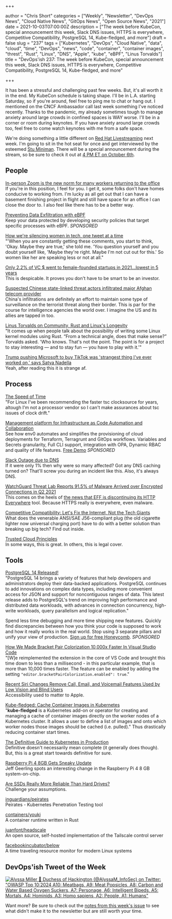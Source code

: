 +++

author = "Chris Short"
categories = ["Weekly", "Newsletter", "DevOps News", "Cloud Native News", "GitOps News", "Open Source News", "2021"]
date = 2021-10-03T07:00:00Z
description = ["The week before KubeCon, special announcement this week, Slack DNS issues, HTTPS is everywhere, Competitive Compatibility, PostgreSQL 14, Kube-fledged, and more"]
draft = false
slug = "237"
tags = ["Kubernetes", "DevOps", "Cloud Native", "data", "cloud", "time", "DevOps", "news", "code", "container", "container images", "threst", "Rust", "Linux", "DNS", "Apple", "kube", "eBPF", "Linus Torvalds"]
title = "DevOps'ish 237: The week before KubeCon, special announcement this week, Slack DNS issues, HTTPS is everywhere, Competitive Compatibility, PostgreSQL 14, Kube-fledged, and more"

+++

It has been a stressful and challenging past few weeks. But, it's all worth it in the end. My KubeCon schedule is taking shape. I'll be in L.A. starting Saturday, so if you're around, feel free to ping me to chat or hang out. I mentioned on the CNCF Ambassador call last week something I've noticed recently. Thanks to the pandemic, my already sometimes tough to manage anxiety around large crowds in confined spaces is WAY worse. I'll be in a corner or room during keynotes. If you have anxiety around large crowds too, feel free to come watch keynotes with me from a safe space.

We're doing something a little different on [Red Hat Livestreaming](https://red.ht/livestreaming) next week. I'm going to sit in the hot seat for once and get interviewed by the esteemed [Stu Miniman](https://twitter.com/stu). There will be a special announcement during the stream, so be sure to check it out at [4 PM ET on October 6th](https://youtu.be/VLoeHoL0HdE?utm_source=newsletter&utm_medium=237&utm_campaign=devopsish).

## People

[In-person Zoom is the new norm for many workers returning to the office](https://www.washingtonpost.com/technology/2021/09/27/return-to-work-in-person-hybrid/)  
If you're in this position, I feel for you. I get it, some folks don't have homes conducive to working from. I'm lucky as all get out that I can have a basement finishing project in flight and still have space for an office I can close the door to. I also feel like there has to be a better way.

[Preventing Data Exfiltration with eBPF](https://goteleport.com/blog/preventing-data-exfiltration-with-ebpf/?utm_campaign=eg&utm_medium=partner&utm_source=devopsish)  
Keep your data protected by developing security policies that target specific processes with eBPF. *SPONSORED*

[How we're silencing women in tech, one tweet at a time](https://www.techrepublic.com/article/how-were-silencing-women-in-tech-one-tweet-at-a-time/)  
"'When you are constantly getting these comments, you start to think, 'Okay. Maybe they are true,' she told me. 'You question yourself and you doubt yourself like, 'Maybe they're right. Maybe I'm not cut out for this.' So women like her are speaking less or not at all."

[Only 2.2% of VC $ went to female-founded startups in 2021...lowest in 5 years](https://twitter.com/jayleejanet/status/1443317135648854020)  
This is despicable. It proves you don't have to be smart to be an investor.

[Suspected Chinese state-linked threat actors infiltrated major Afghan telecom provider](https://therecord.media/suspected-chinese-state-linked-threat-actors-infiltrated-major-afghan-telecom-provider/)  
China's infiltrations are definitely an effort to maintain some type of surveillance on the terrorist threat along their border. This is par for the course for intelligence agencies the world over. I imagine the US and its allies are tapped in too.

[Linus Torvalds on Community, Rust and Linux's Longevity](https://thenewstack.io/linus-torvalds-on-community-rust-and-linuxs-longevity/)  
"It comes up when people talk about the possibility of writing some Linux kernel modules using Rust. “From a technical angle, does that make sense?” Torvalds asked. 'Who knows. That's not the point. The point is for a project to stay interesting — and to stay fun — you have to play with it.'"

[Trump pushing Microsoft to buy TikTok was 'strangest thing I've ever worked on,' says Satya Nadella](https://www.theverge.com/2021/9/27/22697565/microsoft-ceo-satya-nadella-tiktok-acquisition-drama-strangest-thing)  
Yeah, after reading this it is strange af.

## Process

[The Speed of Time](https://www.brendangregg.com/blog/2021-09-26/the-speed-of-time.html)  
"For Linux I've been recommending the faster tsc clocksource for years, altough I'm not a processor vendor so I can't make assurances about tsc issues of clock drift."

[Management platform for Infrastructure as Code Automation and Collaboration](https://app.env0.com/login?utm_campaign=devopsish&utm_source=nativeads&utm_medium=newsletter)  
See how env0 automates and simplifies the provisioning of cloud deployments for Terraform, Terragrunt and GitOps workflows. Variables and Secrets granularity, Full CLI support, integration with OPA, Dynamic RBAC and quality of life features. [Free Demo](https://app.env0.com/login?utm_campaign=devopsish&utm_source=nativeads&utm_medium=newsletter) *SPONSORED*

[Slack Outage due to DNS](https://status.slack.com/2021-09-30)  
If it were only 1% then why were so many affected? Got any DNS caching turned on? That'll screw you during an incident like this. Also, it's always DNS.

[WatchGuard Threat Lab Reports 91.5% of Malware Arrived over Encrypted Connections in Q2 2021](https://www.watchguard.com/wgrd-news/press-releases/watchguard-threat-lab-reports-915-malware-arrived-over-encrypted)  
This comes on the heels of [the news that EFF is discontinuing its HTTP Everywhere](https://www.eff.org/deeplinks/2021/09/https-actually-everywhere) tool. Because HTTPS really is everywhere, even malware.

[Competitive Compatibility: Let's Fix the Internet, Not the Tech Giants](https://cacm.acm.org/magazines/2021/10/255710-competitive-compatibility/fulltext)  
What does the venerable ANSI/SAE J56-compliant plug (the old cigarette lighter now universal charging port) have to do with a better solution than breaking up big tech? Find out inside.

[Trusted Cloud Principles](https://trustedcloudprinciples.com/principles/)  
In some ways, this is great. In others, this is legal cover.

## Tools

[PostgreSQL 14 Released!](https://www.postgresql.org/about/news/postgresql-14-released-2318/)  
"PostgreSQL 14 brings a variety of features that help developers and administrators deploy their data-backed applications. PostgreSQL continues to add innovations on complex data types, including more convenient access for JSON and support for noncontiguous ranges of data. This latest release adds to PostgreSQL's trend on improving high performance and distributed data workloads, with advances in connection concurrency, high-write workloads, query parallelism and logical replication."

Spend less time debugging and more time shipping new features. Quickly find discrepancies between how you think your code is supposed to work and how it really works in the real world. Stop using 3 separate pillars and unify your view of production. [Sign up for free Honeycomb](https://ui.honeycomb.io/signup/?&utm_source=devopsish&utm_medium=newsletter&utm_campaign=ad&utm_content=product-signup). *SPONSORED*

[How We Made Bracket Pair Colorization 10,000x Faster In Visual Studio Code](https://code.visualstudio.com/blogs/2021/09/29/bracket-pair-colorization)  
"[W]e reimplemented the extension in the core of VS Code and brought this time down to less than a millisecond - in this particular example, that is more than 10,000 times faster. The feature can be enabled by adding the setting `"editor.bracketPairColorization.enabled": true`."

[Recent Siri Changes Remove Call, Email, and Voicemail Features Used by Low Vision and Blind Users](https://www.macrumors.com/2021/09/29/siri-changes-features-removed/)  
Accessibility used to matter to Apple.

[Kube-fledged: Cache Container Images in Kubernetes](https://itnext.io/kube-fledged-cache-container-images-in-kubernetes-7880a00bab91)  
"**kube-fledged** is a Kubernetes add-on or operator for creating and managing a cache of container images directly on the worker nodes of a Kubernetes cluster. It allows a user to define a list of images and onto which worker nodes those images should be cached (i.e. pulled)." Thus drastically reducing container start times.

[The Definitive Guide to Kubernetes in Production](https://www.weave.works/blog/the-definitive-guide-to-kubernetes-in-production)  
Definitive doesn't necessarily mean complete (it generally does though). But, this is a great start towards definitive for sure.

[Raspberry Pi 4 8GB Gets Sneaky Update](https://www.tomshardware.com/news/pi-4-gets-updated-soc)  
Jeff Geerling spots an interesting change in the Raspberry Pi 4 8 GB system-on-chip.

[Are SSDs Really More Reliable Than Hard Drives?](https://www.backblaze.com/blog/are-ssds-really-more-reliable-than-hard-drives/)  
Challenge your assumptions.

[inguardians/peirates](https://github.com/inguardians/peirates)  
Peirates - Kubernetes Penetration Testing tool

[containers/youki](https://github.com/containers/youki)  
A container runtime written in Rust

[juanfont/headscale](https://github.com/juanfont/headscale)  
An open source, self-hosted implementation of the Tailscale control server

[facebookincubator/below](https://github.com/facebookincubator/below)  
A time traveling resource monitor for modern Linux systems

## DevOps'ish Tweet of the Week

[![Alyssa Miller 👑 Duchess of Hackington (@AlyssaM_InfoSec) on Twitter: "OWASP Top 10:2024 A10: Meatbags, A9: Meat Popsicles, A8: Carbon and Water Based Oxygen Suckers, A7: Personage, A6: Intelligent Bipeds, A5: Mortals, A4: Hominids, A3: Homo sapiens, A2: People, A1: Humans"](https://shortcdn.com/devopsish/237-devopsish-tweet-of-the-week.png)](https://twitter.com/AlyssaM_InfoSec/status/1442566442755440644)

Want more? Be sure to check out the [notes from this week's issue](https://devopsish.com/237/notes/) to see what didn't make it to the newsletter but are still worth your time.
